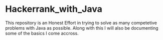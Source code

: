 # Hackerrank_with_Java

This repository is an Honest Effort in trying to solve as many competetive problems with Java as possible. Along with this I will also be documenting some of the basics I come accross. 
